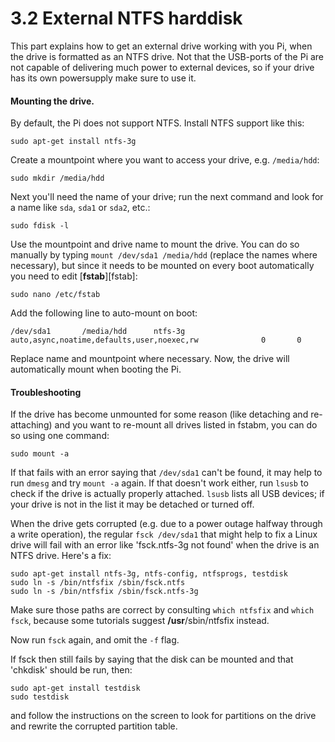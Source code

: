 3.2 External NTFS harddisk
===

This part explains how to get an external drive working with you Pi, when the drive is formatted as an NTFS drive. Not that the USB-ports of the Pi are not capable of delivering much power to external devices, so if your drive has its own powersupply make sure to use it.

#### Mounting the drive.

By default, the Pi does not support NTFS. Install NTFS support like this:

    sudo apt-get install ntfs-3g

Create a mountpoint where you want to access your drive, e.g. `/media/hdd`:

    sudo mkdir /media/hdd

Next you'll need the name of your drive; run the next command and look for a name like `sda`, `sda1` or `sda2`, etc.:

    sudo fdisk -l

Use the mountpoint and drive name to mount the drive. You can do so manually by typing `mount /dev/sda1 /media/hdd` (replace the names where necessary), but since it needs to be mounted on every boot automatically you need to edit [**fstab**][fstab]:

    sudo nano /etc/fstab

Add the following line to auto-mount on boot:

    /dev/sda1       /media/hdd      ntfs-3g auto,async,noatime,defaults,user,noexec,rw              0       0

Replace name and mountpoint where necessary. Now, the drive will automatically mount when booting the Pi.


#### Troubleshooting

If the drive has become unmounted for some reason (like detaching and re-attaching) and you want to re-mount all drives listed in fstabm, you can do so using one command:

    sudo mount -a
    
If that fails with an error saying that `/dev/sda1` can't be found, it may help to run `dmesg` and try `mount -a` again. If that doesn't work either, run `lsusb` to check if the drive is actually properly attached. `lsusb` lists all USB devices; if your drive is not in the list it may be detached or turned off.

When the drive gets corrupted (e.g. due to a power outage halfway through a write operation), the regular `fsck /dev/sda1` that might help to fix a Linux drive will fail with an error like 'fsck.ntfs-3g not found' when the drive is an NTFS drive. Here's a fix:

	sudo apt-get install ntfs-3g, ntfs-config, ntfsprogs, testdisk
	sudo ln -s /bin/ntfsfix /sbin/fsck.ntfs
	sudo ln -s /bin/ntfsfix /sbin/fsck.ntfs-3g

Make sure those paths are correct by consulting `which ntfsfix` and `which fsck`, because some tutorials suggest **/usr**/sbin/ntfsfix instead.

Now run `fsck` again, and omit the `-f` flag.

If fsck then still fails by saying that the disk can be mounted and that 'chkdisk' should be run, then:

	sudo apt-get install testdisk
	sudo testdisk
	
and follow the instructions on the screen to look for partitions on the drive and rewrite the corrupted partition table.
